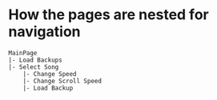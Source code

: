 ﻿# How the pages are nested for navigation

```
MainPage
|- Load Backups
|- Select Song
    |- Change Speed
    |- Change Scroll Speed
    |- Load Backup
```
